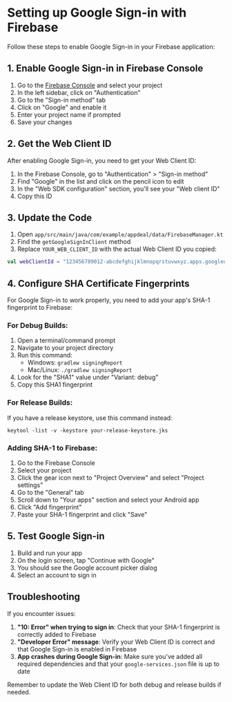 # Setting up Google Sign-in with Firebase

Follow these steps to enable Google Sign-in in your Firebase application:

## 1. Enable Google Sign-in in Firebase Console

1. Go to the [Firebase Console](https://console.firebase.google.com/) and select your project
2. In the left sidebar, click on "Authentication"
3. Go to the "Sign-in method" tab
4. Click on "Google" and enable it
5. Enter your project name if prompted
6. Save your changes

## 2. Get the Web Client ID

After enabling Google Sign-in, you need to get your Web Client ID:

1. In the Firebase Console, go to "Authentication" > "Sign-in method"
2. Find "Google" in the list and click on the pencil icon to edit
3. In the "Web SDK configuration" section, you'll see your "Web client ID"
4. Copy this ID

## 3. Update the Code

1. Open `app/src/main/java/com/example/appdeal/data/FirebaseManager.kt`
2. Find the `getGoogleSignInClient` method
3. Replace `YOUR_WEB_CLIENT_ID` with the actual Web Client ID you copied:

```kotlin
val webClientId = "123456789012-abcdefghijklmnopqrstuvwxyz.apps.googleusercontent.com" // Replace with your actual Web Client ID
```

## 4. Configure SHA Certificate Fingerprints

For Google Sign-in to work properly, you need to add your app's SHA-1 fingerprint to Firebase:

### For Debug Builds:

1. Open a terminal/command prompt
2. Navigate to your project directory
3. Run this command:
   - Windows: `gradlew signingReport`
   - Mac/Linux: `./gradlew signingReport`
4. Look for the "SHA1" value under "Variant: debug"
5. Copy this SHA1 fingerprint

### For Release Builds:

If you have a release keystore, use this command instead:
```
keytool -list -v -keystore your-release-keystore.jks
```

### Adding SHA-1 to Firebase:

1. Go to the Firebase Console
2. Select your project
3. Click the gear icon next to "Project Overview" and select "Project settings"
4. Go to the "General" tab
5. Scroll down to "Your apps" section and select your Android app
6. Click "Add fingerprint"
7. Paste your SHA-1 fingerprint and click "Save"

## 5. Test Google Sign-in

1. Build and run your app
2. On the login screen, tap "Continue with Google"
3. You should see the Google account picker dialog
4. Select an account to sign in

## Troubleshooting

If you encounter issues:

1. **"10: Error" when trying to sign in**: Check that your SHA-1 fingerprint is correctly added to Firebase
2. **"Developer Error" message**: Verify your Web Client ID is correct and that Google Sign-in is enabled in Firebase
3. **App crashes during Google Sign-in**: Make sure you've added all required dependencies and that your `google-services.json` file is up to date

Remember to update the Web Client ID for both debug and release builds if needed. 
